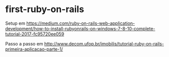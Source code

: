 # first-ruby-on-rails

Setup em https://medium.com/ruby-on-rails-web-application-development/how-to-install-rubyonrails-on-windows-7-8-10-complete-tutorial-2017-fc95720ee059 

Passo a passo em http://www.decom.ufop.br/imobilis/tutorial-ruby-on-rails-primeira-aplicacao-parte-1/
